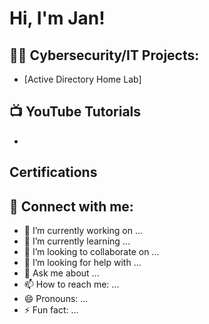 <h1>Hi, I'm Jan! <br/><a 
 </a></h1>

<h2>👨‍💻 Cybersecurity/IT Projects:</h2>

- [Active Directory Home Lab]


<h2>📺 YouTube Tutorials</h2>

-

<h2> Certifications</h2>


<h2> 🤳 Connect with me:</h2>




- 🔭 I’m currently working on ...
- 🌱 I’m currently learning ...
- 👯 I’m looking to collaborate on ...
- 🤔 I’m looking for help with ...
- 💬 Ask me about ...
- 📫 How to reach me: ...
- 😄 Pronouns: ...
- ⚡ Fun fact: ...
